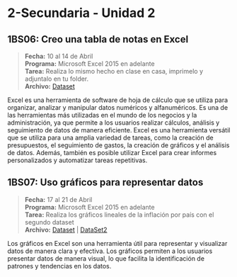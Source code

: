 # 2-Secundaria - Unidad 2

## 1BS06: Creo una tabla de notas en Excel

> **Fecha:** 10 al 14 de Abril<br> **Programa:** Microsoft Excel 2015 en adelante<br> **Tarea:** Realiza lo mismo hecho en clase en casa, imprimelo y adjuntalo en tu folder.<br> **Archivo:** [Dataset](https://github.com/kushal3877/StudentsPerformance.csv/blob/1dc0f5a8ec5a974013901bc93a5a9725763dcef1/StudentsPerformance.csv ':include :type=code')

Excel es una herramienta de software de hoja de cálculo que se utiliza para organizar, analizar y manipular datos numéricos y alfanuméricos. Es una de las herramientas más utilizadas en el mundo de los negocios y la administración, ya que permite a los usuarios realizar cálculos, análisis y seguimiento de datos de manera eficiente. Excel es una herramienta versátil que se utiliza para una amplia variedad de tareas, como la creación de presupuestos, el seguimiento de gastos, la creación de gráficos y el análisis de datos. Además, también es posible utilizar Excel para crear informes personalizados y automatizar tareas repetitivas.

<div class="currentTheme">

## 1BS07: Uso gráficos para representar datos

> **Fecha:** 17 al 21 de Abril<br> **Programa:** Microsoft Excel 2015 en adelante<br> **Tarea:** Realiza los gráficos lineales de la inflación por país con el segundo dataset <br> **Archivo:** [Dataset](https://pkgstore.datahub.io/core/exchange-rates/yearly_csv/data/e678905c0ba7c4cd1fcae6700ab56585/yearly_csv.csv ':include :type=code') | [DataSet2](https://datahub.io/core/inflation/r/inflation-gdp.csv ':include :type=code')

Los gráficos en Excel son una herramienta útil para representar y visualizar datos de manera clara y efectiva. Los gráficos permiten a los usuarios presentar datos de manera visual, lo que facilita la identificación de patrones y tendencias en los datos.

</div>